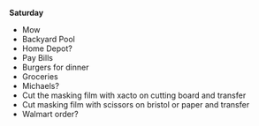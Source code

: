 **Saturday**

* Mow
* Backyard Pool
* Home Depot?
* Pay Bills
* Burgers for dinner
* Groceries
* Michaels?
* Cut the masking film with xacto on cutting board and transfer
* Cut masking film with scissors on bristol or paper and transfer
* Walmart order?
